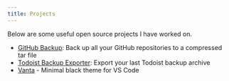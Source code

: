 ```yaml
---
title: Projects
---
```


Below are some useful open source projects I have worked on.

- [GitHub Backup](https://github.com/orellazri/github-backup): Back up all your GitHub repositories to a compressed tar file
- [Todoist Backup Exporter](https://github.com/orellazri/todoist-backup-exporter): Export your last Todoist backup archive
- [Vanta](https://github.com/orellazri/vanta) - Minimal black theme for VS Code

